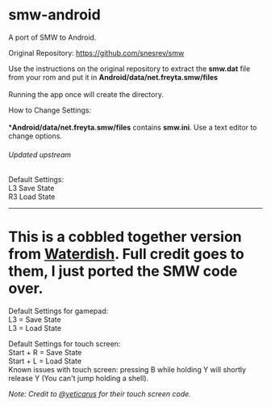 
# smw-android
A port of SMW to Android. <br>

Original Repository: https://github.com/snesrev/smw <br>

Use the instructions on the original repository to extract the **smw.dat** file from your rom and put it in **Android/data/net.freyta.smw/files** <br>  
Running the app once will create the directory. <br>

How to Change Settings:  <br>  
***Android/data/net.freyta.smw/files** contains **smw.ini**. Use a text editor to change options.<br>

###### Updated upstream
Default Settings:<br>
L3 Save State <br>
R3 Load State <br>

------

This is a cobbled together version from [Waterdish](https://github.com/Waterdish/zelda3-android). Full credit goes to them, I just ported the SMW code over.
=======
Default Settings for gamepad:  <br>
L3 = Save State<br>
L3 = Load State <br>

Default Settings for touch screen:<br>
Start + R = Save State<br>
Start + L = Load State<br>
Known issues with touch screen: pressing B while holding Y will shortly release Y (You can't jump holding a shell).<br>

*Note: Credit to [@yeticarus](https://github.com/yeticarus) for their touch screen code.* 


